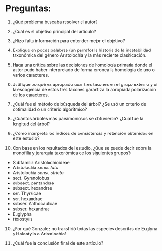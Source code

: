 # Preguntas:

1. ¿Qué problema buscaba resolver el autor?

2. ¿Cuál es el objetivo principal del artículo?

3. ¿Hizo falta información para entender mejor el objetivo?

4. Explique en pocas palabras (un párrafo) la historia de la inestabilidad taxonómica del género Aristolochia y la más reciente clasificación.

5. Haga una crítica sobre las decisiones de homología primaria donde el autor pudo haber interpretado de forma erronea la homología de uno o varios caracteres.

6. Jutifique porqué es apropiado usar tres taxones en el grupo externo y si la escogencia de estos tres taxones garantiza la apropiada polarización de los caracteres.

7. ¿Cuál fue el método de búsqueda del árbol? ¿Se usó un criterio de optimalidad o un criterio algorítmico? 

8. ¿Cuántos árboles más parsimoniosos se obtuvieron? ¿Cual fue la longitud del árbol?

9. ¿Cómo interpreta los índices de consistencia y retención obtenidos en este estudio?

10. Con base en los resultados del estudio, ¿Que se puede decir sobre la monofilia y jerarquía taxonómica de los siguientes grupos?:

- Subfamilia Aristolochioideae
- Aristolochia _sensu lato_
- Aristolochia _sensu stricto_
- sect. Gymnolobus
- subsect. pentandrae
- subsect. hexandrae
- ser. Thyrsicae
- ser. hexandrae
- subser. Anthocaulicae
- subser. hexandrae
- Euglypha
- Holostylis

10. ¿Por qué Gonzalez no transfirió todas las especies descritas de Euglyna y Holostylis a Aristolochia?

11. ¿Cuál fue la conclusión final de este artículo?
